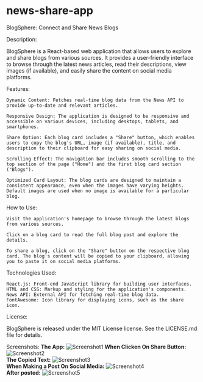 # news-share-app

BlogSphere: Connect and Share News Blogs

Description:

BlogSphere is a React-based web application that allows users to explore and share blogs from various sources. It provides a user-friendly interface to browse through the latest news articles, read their descriptions, view images (if available), and easily share the content on social media platforms.

Features:

    Dynamic Content: Fetches real-time blog data from the News API to provide up-to-date and relevant articles.

    Responsive Design: The application is designed to be responsive and accessible on various devices, including desktops, tablets, and smartphones.

    Share Option: Each blog card includes a "Share" button, which enables users to copy the blog's URL, image (if available), title, and description to their clipboard for easy sharing on social media.

    Scrolling Effect: The navigation bar includes smooth scrolling to the top section of the page ("Home") and the first blog card section ("Blogs").

    Optimized Card Layout: The blog cards are designed to maintain a consistent appearance, even when the images have varying heights. Default images are used when no image is available for a particular blog.

How to Use:

    Visit the application's homepage to browse through the latest blogs from various sources.

    Click on a blog card to read the full blog post and explore the details.

    To share a blog, click on the "Share" button on the respective blog card. The blog's content will be copied to your clipboard, allowing you to paste it on social media platforms.

Technologies Used:

    React.js: Front-end JavaScript library for building user interfaces.
    HTML and CSS: Markup and styling for the application's components.
    News API: External API for fetching real-time blog data.
    FontAwesome: Icon library for displaying icons, such as the share icon.

License:

BlogSphere is released under the MIT License license. See the LICENSE.md file for details.

 Screenshots:
                                                           **The App:**
        ![Screenshot1](https://github.com/sahill01/news-share-app/assets/52459923/616ea0d3-dbeb-4d11-82d5-0151f1643a23)
                                                    **When Clicken On Share Button:**
        ![Screenshot2](https://github.com/sahill01/news-share-app/assets/52459923/be5a08b2-0ccd-4ea1-8906-c6ef04e552ed)        
                                                        **The Copied Text:**
        ![Screenshot3](https://github.com/sahill01/news-share-app/assets/52459923/38752656-1d01-42ba-9a13-56293550ad22)        
                                                **When Making a Post On Social Media:**
        ![Screenshot4](https://github.com/sahill01/news-share-app/assets/52459923/91b01780-1445-4012-bf13-fc64f2a67835)        
                                                            **After posted:**
        ![Screenshot5](https://github.com/sahill01/news-share-app/assets/52459923/42dd3db0-b3ea-431b-9fc9-4e5ab881ce40)

